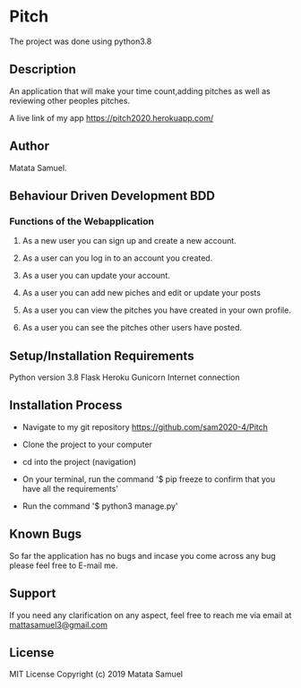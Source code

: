 # Pitch

The project was done using python3.8

## Description
An application that will make your time count,adding pitches as well as reviewing other peoples pitches.

A live link of my app https://pitch2020.herokuapp.com/

## Author
Matata Samuel.

## Behaviour Driven Development BDD
### Functions of the Webapplication
1. As a new user you can sign up and create a new account.

2. As a user can you log in to an account you created.

3. As a user you can update your account.

4. As a user you can add new piches and edit or update your posts

5. As a user you can view the pitches you have created in your own profile.

6. As a user you can see the pitches other users have posted.


## Setup/Installation Requirements
Python version 3.8 Flask Heroku Gunicorn Internet connection

## Installation Process
- Navigate to my git repository https://github.com/sam2020-4/Pitch

- Clone the project to your computer

- cd into the project (navigation)

- On your terminal, run the command '$ pip freeze to confirm that you have all the requirements'

- Run the command '$ python3 manage.py'

## Known Bugs
So far the application has no bugs and incase you come across any bug please feel free to E-mail me.

## Support
If you need any clarification on any aspect, feel free to reach me via email at mattasamuel3@gmail.com

## License

MIT License Copyright (c) 2019 Matata Samuel